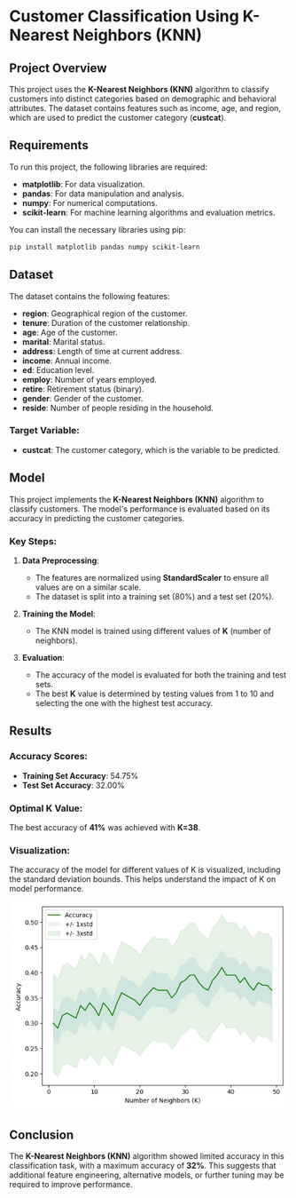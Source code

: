 # Customer Classification Using K-Nearest Neighbors (KNN)

## Project Overview

This project uses the **K-Nearest Neighbors (KNN)** algorithm to classify customers into distinct categories based on demographic and behavioral attributes. The dataset contains features such as income, age, and region, which are used to predict the customer category (**custcat**).

## Requirements

To run this project, the following libraries are required:

- **matplotlib**: For data visualization.
- **pandas**: For data manipulation and analysis.
- **numpy**: For numerical computations.
- **scikit-learn**: For machine learning algorithms and evaluation metrics.

You can install the necessary libraries using pip:

```bash
pip install matplotlib pandas numpy scikit-learn
```

## Dataset

The dataset contains the following features:

- **region**: Geographical region of the customer.
- **tenure**: Duration of the customer relationship.
- **age**: Age of the customer.
- **marital**: Marital status.
- **address**: Length of time at current address.
- **income**: Annual income.
- **ed**: Education level.
- **employ**: Number of years employed.
- **retire**: Retirement status (binary).
- **gender**: Gender of the customer.
- **reside**: Number of people residing in the household.

### Target Variable:
- **custcat**: The customer category, which is the variable to be predicted.

## Model

This project implements the **K-Nearest Neighbors (KNN)** algorithm to classify customers. The model's performance is evaluated based on its accuracy in predicting the customer categories.

### Key Steps:

1. **Data Preprocessing**:
   - The features are normalized using **StandardScaler** to ensure all values are on a similar scale.
   - The dataset is split into a training set (80%) and a test set (20%).

2. **Training the Model**:
   - The KNN model is trained using different values of **K** (number of neighbors).

3. **Evaluation**:
   - The accuracy of the model is evaluated for both the training and test sets.
   - The best **K** value is determined by testing values from 1 to 10 and selecting the one with the highest test accuracy.

## Results

### Accuracy Scores:

- **Training Set Accuracy**: 54.75%
- **Test Set Accuracy**: 32.00%

### Optimal K Value:

The best accuracy of **41%** was achieved with **K=38**.

### Visualization:

The accuracy of the model for different values of K is visualized, including the standard deviation bounds. This helps understand the impact of K on model performance.

![img_1.png](img_1.png)

## Conclusion

The **K-Nearest Neighbors (KNN)** algorithm showed limited accuracy in this classification task, with a maximum accuracy of **32%**. This suggests that additional feature engineering, alternative models, or further tuning may be required to improve performance.
